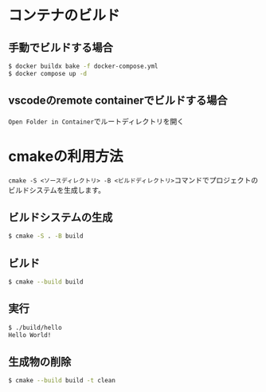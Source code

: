 # コンテナのビルド

## 手動でビルドする場合

```bash
$ docker buildx bake -f docker-compose.yml
$ docker compose up -d
```

## vscodeのremote containerでビルドする場合

`Open Folder in Container`でルートディレクトリを開く

# cmakeの利用方法

`cmake -S <ソースディレクトリ> -B <ビルドディレクトリ>`コマンドでプロジェクトのビルドシステムを生成します。

## ビルドシステムの生成

```bash
$ cmake -S . -B build
```

## ビルド

```bash
$ cmake --build build
```
## 実行

```bash
$ ./build/hello 
Hello World!
```

## 生成物の削除

```bash
$ cmake --build build -t clean
```

